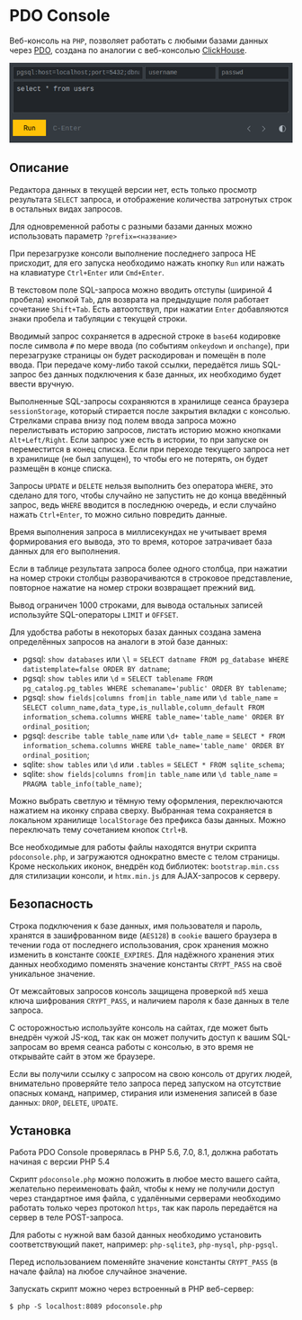 # PDO Console

Веб-консоль на `PHP`, позволяет работать с любыми базами данных через [PDO](https://www.php.net/manual/ru/class.pdo), создана по аналогии с веб-консолью [ClickHouse](https://play.clickhouse.com/play?user=play).

![PDO Console](dark.png)

## Описание

Редактора данных в текущей версии нет, есть только просмотр результата `SELECT` запроса, и отображение количества затронутых строк в остальных видах запросов.

Для одновременной работы с разными базами данных можно использовать параметр `?prefix=<название>`

При перезагрузке консоли выполнение последнего запроса НЕ присходит, для его запуска необходимо нажать кнопку `Run` или нажать на клавиатуре `Ctrl+Enter` или `Cmd+Enter`.

В текстовом поле SQL-запроса можно вводить отступы (шириной 4 пробела) кнопкой `Tab`, для возврата на предыдущие поля работает сочетание `Shift+Tab`. Есть автоотствуп, при нажатии `Enter` добавляются знаки пробела и табуляции с текущей строки.

Вводимый запрос сохраняется в адресной строке в `base64` кодировке после символа `#` по мере ввода (по событиям `onkeydown` и `onchange`), при перезагрузке страницы он будет раскодирован и помещён в поле ввода. При передаче кому-либо такой ссылки, передаётся лишь SQL-запрос без данных подключения к базе данных, их необходимо будет ввести вручную.

Выполненные SQL-запросы сохраняются в хранилище сеанса браузера `sessionStorage`, который стирается после закрытия вкладки с консолью. Стрелками справа внизу под полем ввода запроса можно перелистывать историю запросов, листать историю можно кнопками `Alt+Left/Right`. Если запрос уже есть в истории, то при запуске он переместится в конец списка. Если при переходе текущего запроса нет в хранилище (не был запущен), то чтобы его не потерять, он будет размещён в конце списка.

Запросы `UPDATE` и `DELETE` нельзя выполнить без оператора `WHERE`, это сделано для того, чтобы случайно не запустить не до конца введённый запрос, ведь `WHERE` вводится в последнюю очередь, и если случайно нажать `Ctrl+Enter`, то можно сильно повредить данные.

Время выполнения запроса в миллисекундах не учитывает время формирования его вывода, это то время, которое затрачивает база данных для его выполнения.

Если в таблице результата запроса более одного столбца, при нажатии на номер строки столбцы разворачиваются в строковое представление, повторное нажатие на номер строки возвращает прежний вид.

Вывод ограничен 1000 строками, для вывода остальных записей используйте SQL-операторы `LIMIT` и `OFFSET`.

Для удобства работы в некоторых базах данных создана замена определённых запросов на аналоги в этой базе данных:

* pgsql: `show databases` или `\l` = `SELECT datname FROM pg_database WHERE datistemplate=false ORDER BY datname`;
* pgsql: `show tables` или `\d` = `SELECT tablename FROM pg_catalog.pg_tables WHERE schemaname='public' ORDER BY tablename`;
* pgsql: `show fields|columns from|in table_name` или `\d table_name` = `SELECT column_name,data_type,is_nullable,column_default FROM information_schema.columns WHERE table_name='table_name' ORDER BY ordinal_position`;
* pgsql: `describe table table_name` или `\d+ table_name` = `SELECT * FROM information_schema.columns WHERE table_name='table_name' ORDER BY ordinal_position`;
* sqlite: `show tables` или `\d` или `.tables` = `SELECT * FROM sqlite_schema`;
* sqlite: `show fields|columns from|in table_name` или `\d table_name` = `PRAGMA table_info(table_name)`;

Можно выбрать светлую и тёмную тему оформления, переключаются нажатием на иконку справа сверху. Выбранная тема сохраняется в локальном хранилище `localStorage` без префикса базы данных. Можно переключать тему сочетанием кнопок `Ctrl+B`.

Все необходимые для работы файлы находятся внутри скрипта `pdoconsole.php`, и загружаются однократно вместе с телом страницы. Кроме нескольких иконок, внедрён код библиотек: `bootstrap.min.css` для стилизации консоли, и `htmx.min.js` для AJAX-запросов к серверу.

## Безопасность

Строка подключения к базе данных, имя пользователя и пароль, хранятся в зашифрованном виде (`AES128`) в `cookie` вашего браузера в течении года от последнего использования, срок хранения можно изменить в константе `COOKIE_EXPIRES`. Для надёжного хранения этих данных необходимо поменять значение константы `CRYPT_PASS` на своё уникальное значение.

От межсайтовых запросов консоль защищена проверкой `md5` хеша ключа шифрования `CRYPT_PASS`, и наличием пароля к базе данных в теле запроса.

С осторожностью используйте консоль на сайтах, где может быть внедрён чужой JS-код, так как он может получить доступ к вашим SQL-запросам во время сеанса работы с консолью, в это время не открывайте сайт в этом же браузере.

Если вы получили ссылку с запросом на свою консоль от других людей, внимательно проверяйте тело запроса перед запуском на отсутствие опасных команд, например, стирания или изменения записей в базе данных: `DROP`, `DELETE`, `UPDATE`.

## Установка

Работа PDO Console проверялась в PHP 5.6, 7.0, 8.1, должна работать начиная с версии PHP 5.4

Скрипт `pdoconsole.php` можно положить в любое место вашего сайта, желательно переименовать файл, чтобы к нему не получили доступ через стандартное имя файла, с удалёнными серверами необходимо работать только через протокол `https`, так как пароль передаётся на сервер в теле POST-запроса.

Для работы с нужной вам базой данных необходимо установить соответствующий пакет, например: `php-sqlite3`, `php-mysql`, `php-pgsql`.

Перед использованием поменяйте значение константы `CRYPT_PASS` (в начале файла) на любое случайное значение.

Запускать скрипт можно через встроенный в PHP веб-сервер:

	$ php -S localhost:8089 pdoconsole.php
